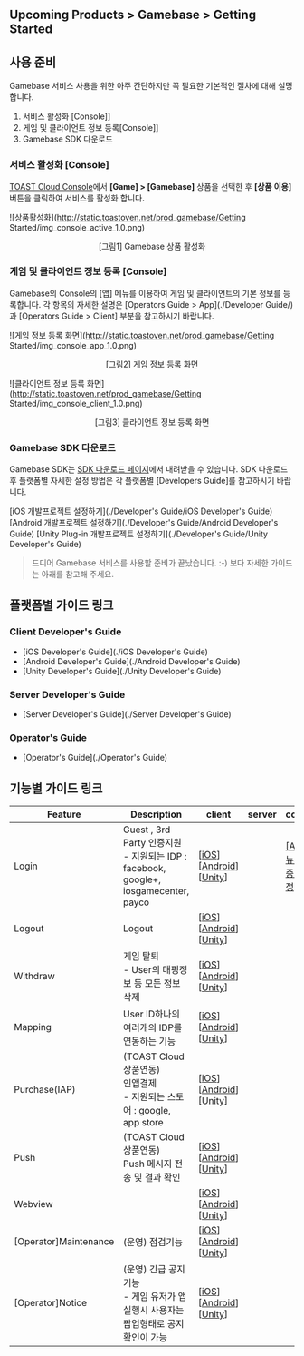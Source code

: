 ## Upcoming Products > Gamebase > Getting Started

## 사용 준비
Gamebase 서비스 사용을 위한 아주 간단하지만 꼭 필요한 기본적인 절차에 대해 설명합니다.

1. 서비스 활성화 [Console]]
2. 게임 및 클라이언트 정보 등록[Console]]
3. Gamebase SDK 다운로드

### 서비스 활성화 [Console]

[TOAST Cloud Console](http://console.cloud.toast.com)에서 **[Game] > [Gamebase]** 상품을 선택한 후 **[상품 이용]** 버튼을 클릭하여 서비스를 활성화 합니다.

![상품활성화](http://static.toastoven.net/prod_gamebase/Getting Started/img_console_active_1.0.png)
<center>[그림1] Gamebase 상품 활성화</center>

### 게임 및 클라이언트 정보 등록 [Console]

Gamebase의 Console의 [앱] 메뉴를 이용하여 게임 및 클라이언트의 기본 정보를 등록합니다.
각 항목의 자세한 설명은 [Operators Guide > App](./Developer Guide/) 과 [Operators Guide > Client] 부분을 참고하시기 바랍니다.


![게임 정보 등록 화면](http://static.toastoven.net/prod_gamebase/Getting Started/img_console_app_1.0.png)
<center>[그림2] 게임 정보 등록 화면</center>

![클라이언트 정보 등록 화면](http://static.toastoven.net/prod_gamebase/Getting Started/img_console_client_1.0.png)
<center>[그림3] 클라이언트 정보 등록 화면</center>



### Gamebase SDK 다운로드

Gamebase SDK는 [SDK 다운로드 페이지](http://docs.cloud.toast.com/ko/Download/)에서 내려받을 수 있습니다.
SDK 다운로드 후 플랫폼별 자세한 설정 방법은 각 플랫폼별 [Developers Guide]를 참고하시기 바랍니다.

[iOS 개발프로젝트 설정하기](./Developer's Guide/iOS Developer's Guide)
[Android 개발프로젝트 설정하기](./Developer's Guide/Android Developer's Guide)
[Unity Plug-in 개발프로젝트 설정하기](./Developer's Guide/Unity Developer's Guide)

> 드디어 Gamebase 서비스를 사용할 준비가 끝났습니다. :-)
> 보다 자세한 가이드는 아래를 참고해 주세요.


## 플랫폼별 가이드 링크
### Client Developer's Guide
* [iOS Developer's Guide](./iOS Developer's Guide)
* [Android Developer's Guide](./Android Developer's Guide)
* [Unity Developer's Guide](./Unity Developer's Guide)

### Server Developer's Guide
* [Server Developer's Guide](./Server Developer's Guide)

### Operator's Guide
* [Operator's Guide](./Operator's Guide)


## 기능별 가이드 링크

| Feature | Description | client | server  | console |
|--------|--------|--------|--------|--------|
| Login        | Guest , 3rd Party 인증지원  <br> - 지원되는 IDP : facebook, google+, iosgamecenter, payco      | [[iOS]()] [[Android]()] [[Unity]()] | | [[App]메뉴의 인증정보설정]() |
| Logout       |  Logout      | [[iOS]()] [[Android]()] [[Unity]()]| | |
| Withdraw       | 게임 탈퇴 <br> - User의 매핑정보 등 모든 정보 삭제     | [[iOS]()] [[Android]()] [[Unity]()]| | |
| Mapping       | User ID하나의 여러개의 IDP를 연동하는 기능      | [[iOS]()] [[Android]()] [[Unity]()]| | |
| Purchase(IAP)       |  (TOAST Cloud 상품연동) <br> 인앱결제 <br> - 지원되는 스토어 : google, app store      | [[iOS]()] [[Android]()] [[Unity]()]| | |
| Push       | (TOAST Cloud 상품연동) <br> Push 메시지 전송 및 결과 확인      | [[iOS]()] [[Android]()] [[Unity]()]| | |
| Webview      |        | [[iOS]()] [[Android]()] [[Unity]()] | | |
| [Operator]Maintenance      | (운영) 점검기능       | [[iOS]()] [[Android]()] [[Unity]()] | |  |
| [Operator]Notice      | (운영) 긴급 공지 기능 <br> - 게임 유저가 앱 실행시 사용자는 팝업형태로 공지 확인이 가능      | [[iOS]()] [[Android]()] [[Unity]()] | |  |
